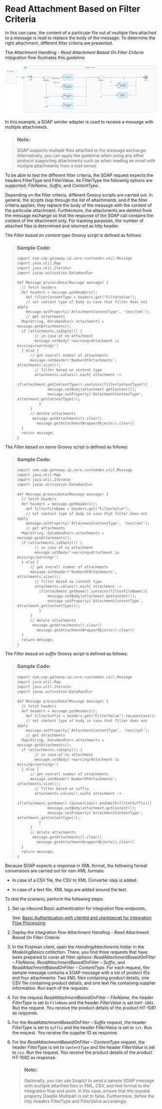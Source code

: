 <!-- loiof7f513f915044435a269157ffa325c2c -->

# Read Attachment Based on Filter Criteria

In this use case, the content of a particular file out of multiple files attached to a message is read to replace the body of the message. To determine the right attachment, different filter criteria are presented.

The *Attachment Handling - Read Attachment Based On Filter Criteria* integration flow illustrates this guideline.

![](images/2209-Design-Guidelines_Attachment_e96d440.png)

In this example, a SOAP sender adapter is used to receive a message with multiple attachments.

> ### Note:  
> SOAP supports multiple files attached to the message exchange. Alternatively, you can apply the guideline when using any other protocol supporting attachments such as when reading an email with multiple attachments from a mail server.

To be able to test the different filter criteria, the SOAP request expects the headers FilterType and FilterValue. As FilterType the following options are supported: *FileName*, *Suffix*, and *ContentType*.

Depending on the filter criteria, different Groovy scripts are carried out. In general, the scripts loop through the list of attachments, and if the filter criteria applies, they replace the body of the message with the content of the particular attachment. Furthermore, the attachments are deleted from the message exchange so that the response of the SOAP call contains the content of the attachment only. For tracking purposes, the number of attached files is determined and returned as http header.

The *Filter based on content type* Groovy script is defined as follows:

> ### Sample Code:  
> ```
> import com.sap.gateway.ip.core.customdev.util.Message
> import java.util.Map
> import java.util.Iterator
> import javax.activation.DataHandler
> 
> def Message processData(Message message) {
> 	// fetch headers
> 	def headers = message.getHeaders();
>     def filterContentType = headers.get("FilterValue");
>     // set content type of body in case that filter does not apply
>     message.setProperty('AttachmentContentType', 'text/xml');
>     // get attachments
> 	Map<String, DataHandler> attachments = message.getAttachments();
> 	if (attachments.isEmpty()) {
>         // in case of no attachment
>         message.setBody('<warning>Attachment is missing</warning>')
> 	} else {
> 	    // get overall number of attachments
> 	    message.setHeader('NumberOfAttachments', attachments.size());
>         // filter based on content type
>         attachments.values().each{ attachment ->
> 	        if(attachment.getContentType().contains(filterContentType)){
> 	            message.setBody(attachment.getContent());
> 	            message.setProperty('AttachmentContentType', attachment.getContentType());
> 		    }
> 	    }
> 	    // delete attachments
> 	     message.getAttachments().clear()
>          message.getAttachmentWrapperObjects().clear()
> 	}
> 	return message;
> }
> 
> ```

The *Filter based on name* Groovy script is defined as follows:

> ### Sample Code:  
> ```
> import com.sap.gateway.ip.core.customdev.util.Message
> import java.util.Map
> import java.util.Iterator
> import javax.activation.DataHandler
> 
> def Message processData(Message message) {
> 	// fetch headers
> 	def headers = message.getHeaders();
>     def filterFileName = headers.get("FilterValue");
>     // set content type of body in case that filter does not apply
>     message.setProperty('AttachmentContentType', 'text/xml');
>     // get attachments
> 	Map<String, DataHandler> attachments = message.getAttachments();
> 	if (attachments.isEmpty()) {
>         // in case of no attachment
>         message.setBody('<warning>Attachment is missing</warning>')
> 	} else {
> 	    // get overall number of attachments
> 	    message.setHeader('NumberOfAttachments', attachments.size());
>         // filter based on content type
>         attachments.values().each{ attachment ->
> 	        if(attachment.getName().contains(filterFileName)){
> 	            message.setBody(attachment.getContent());
> 	            message.setProperty('AttachmentContentType', attachment.getContentType());
> 		    }
> 	    }
> 	    // delete attachments
> 	     message.getAttachments().clear()
>          message.getAttachmentWrapperObjects().clear()
> 	}
> 	return message;
> }
> 
> ```

The *Filter based on suffix* Groovy script is defined as follows:

> ### Sample Code:  
> ```
> import com.sap.gateway.ip.core.customdev.util.Message
> import java.util.Map
> import java.util.Iterator
> import javax.activation.DataHandler
> 
> def Message processData(Message message) {
> 	// fetch headers
> 	def headers = message.getHeaders();
>     def filterSuffix = headers.get("FilterValue").toLowerCase();
>     // set content type of body in case that filter does not apply
>     message.setProperty('AttachmentContentType', 'text/xml');
>     // get attachments
> 	Map<String, DataHandler> attachments = message.getAttachments();
> 	if (attachments.isEmpty()) {
>         // in case of no attachment
>         message.setBody('<warning>Attachment is missing</warning>')
> 	} else {
> 	    // get overall number of attachments
> 	    message.setHeader('NumberOfAttachments', attachments.size());
>         // filter based on suffix
>         attachments.values().each{ attachment ->
> 	        if(attachment.getName().toLowerCase().endsWith(filterSuffix)){
> 	            message.setBody(attachment.getContent());
> 	            message.setProperty('AttachmentContentType', attachment.getContentType());
> 		    }
> 	    }
> 	    // delete attachments
> 	     message.getAttachments().clear()
>          message.getAttachmentWrapperObjects().clear()
> 	}
> 	return message;
> }
> 
> ```

Because SOAP expects a response in XML format, the following format conversions are carried out for non-XML formats:

-   In case of a CSV file, the CSV to XML Converter step is added.

-   In case of a text file, XML tags are added around the text.


To test the scenario, perform the following steps:

1.  Set up inbound *Basic* authentication for integration flow endpoints.

    See: [Basic Authentication with clientId and clientsecret for Integration Flow Processing](../40-RemoteSystems/basic-authentication-with-clientid-and-clientsecret-for-integration-flow-processing-647eeb3.md)

2.  Deploy the integration flow *Attachment Handling - Read Attachment Based On Filter Criteria*.

3.  In the Postman client, open the *HandlingAttachments* folder in the *ModelingBasics* collection. There, you find three requests that have been prepared to cover all filter options: *ReadAttachmentBasedOnFilter – FileName, ReadAttachmentBasedOnFilter – Suffix*, and *ReadAttachmentBasedOnFilter – ContentType*. For each request, the sample message contains a SOAP message with a list of product IDs and four attachments: Two XML files containing product details, one CSV file containing product details, and one text file containing supplier information. Run each of the requests.

4.  For the request *ReadAttachmentBasedOnFilter – FileName*, the header *FilterType* is set to `FileName` and the header *FilterValue* is set to`HT-1081`. Run the request. You receive the product details of the product HT-1081 as response.

5.  For the *ReadAttachmentBasedOnFilter – Suffix* request, the header *FilterType* is set to `Suffix` and the header *FilterValue* is set to `txt`. Run the request. You receive the supplier ID as response.

6.  For the *ReadAttachmentBasedOnFilter – ContentType* request, the header *FilterType* is set to `ContentType` and the header *FilterValue* is set to `csv`. Run the request. You receive the product details of the product HT-1082 as response.

    > ### Note:  
    > Optionally, you can use SoapUI to send a sample SOAP message with multiple attached files in XML, CSV, and text format to the integration flow end point. In this case, ensure that the request property Disable Multipart is set to false. Furthermore, define the http headers FilterType and FilterValue accordingly.


